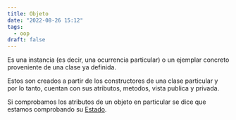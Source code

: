 ```yaml
---
title: Objeto
date: "2022-08-26 15:12"
tags:  
  - oop
draft: false
---
```

Es una instancia (es decir, una ocurrencia particular) o un ejemplar concreto proveniente de una clase ya definida. 

Estos son creados a partir de los constructores de una clase particular y por lo tanto, cuentan con sus atributos, metodos, vista publica y privada.

Si comprobamos los atributos de un objeto en particular se dice que estamos comprobando su [Estado](notes/Estado.md).